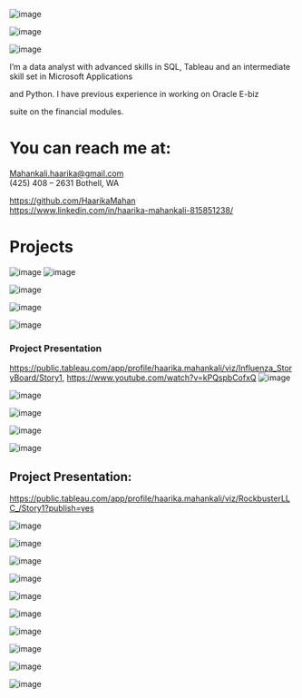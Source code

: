 ![image](https://user-images.githubusercontent.com/107511180/181687546-0ca993bc-f93f-4ef0-bef1-4cd6ab261f3f.png)


![image](https://user-images.githubusercontent.com/107511180/181715936-4a7b7b57-6384-4ff0-9ef2-75d86f72859a.png)

![image](https://user-images.githubusercontent.com/107511180/181716702-8fde9109-17ea-4f05-b3c1-0f34f6d67854.png)

I’m a data analyst with advanced skills in 
SQL, Tableau and an intermediate skill set in Microsoft Applications

and Python. I have previous experience in working on Oracle E-biz 

suite on the financial modules.




# You can reach me at:

Mahankali.haarika@gmail.com      
(425) 408 – 2631 Bothell, WA

 https://github.com/HaarikaMahan                    
 https://www.linkedin.com/in/haarika-mahankali-815851238/    
 

# Projects

![image](https://user-images.githubusercontent.com/107511180/181689469-fad0b1d9-ef9d-4b79-8b54-7b8f52a6ec7e.png)
![image](https://user-images.githubusercontent.com/107511180/181728992-357dbbdf-72cf-40f8-8e48-38a369163319.png)

![image](https://user-images.githubusercontent.com/107511180/181727784-dca9783c-ebf0-417e-b29b-a9e0dfcfa298.png)

![image](https://user-images.githubusercontent.com/107511180/181727841-fd53dc6c-2366-4652-8078-df781ac44bb2.png)

![image](https://user-images.githubusercontent.com/107511180/181728076-8635dd25-99bf-47a2-8643-2e43ec7ccc3c.png)

### Project Presentation
https://public.tableau.com/app/profile/haarika.mahankali/viz/Influenza_StoryBoard/Story1,
https://www.youtube.com/watch?v=kPQspbCofxQ
![image](https://user-images.githubusercontent.com/107511180/181731073-3ea54312-4b2b-4167-a213-85c1ff55449a.png)

![image](https://user-images.githubusercontent.com/107511180/181732916-0b9347f8-284d-4a34-830f-8907eb77f40f.png)

![image](https://user-images.githubusercontent.com/107511180/181733240-e4f8dbf2-9408-4890-9023-7ecd6a088132.png)

![image](https://user-images.githubusercontent.com/107511180/181735562-d886a324-18da-4b01-bb63-8ab0473d8a7b.png)

![image](https://user-images.githubusercontent.com/107511180/181736500-1241f447-4f48-445e-bcab-47796d9072ec.png)

## Project Presentation:
https://public.tableau.com/app/profile/haarika.mahankali/viz/RockbusterLLC_/Story1?publish=yes

![image](https://user-images.githubusercontent.com/107511180/181741427-36b9b64b-706c-447d-aa21-b29d390193ac.png)

![image](https://user-images.githubusercontent.com/107511180/181742135-a6f66e5d-cda5-46bb-a9ee-adffb6c50f77.png)

![image](https://user-images.githubusercontent.com/107511180/181742731-fa238f30-a6e6-40fd-9cf2-8e16e3b6d197.png)

![image](https://user-images.githubusercontent.com/107511180/181746774-fd60518a-6d0d-4608-8e59-b3f50137ec36.png)

![image](https://user-images.githubusercontent.com/107511180/181747725-9f08300c-48c2-412d-9d15-457f86026da2.png)


![image](https://user-images.githubusercontent.com/107511180/181748163-78c2b5c4-83b6-46e5-8d83-1645a7e23da6.png)

![image](https://user-images.githubusercontent.com/107511180/181748387-2ab4552d-bc90-4dfa-966e-c1f30a4f169f.png)

![image](https://user-images.githubusercontent.com/107511180/181748651-529d9055-9587-48f3-9921-5bfc2dcd5821.png)

![image](https://user-images.githubusercontent.com/107511180/181749094-15fbf750-5131-4f6a-b341-1c7b0ea0424c.png)

![image](https://user-images.githubusercontent.com/107511180/181751121-68fd474a-d0af-40fe-8a7d-b3b023c700fb.png)






















